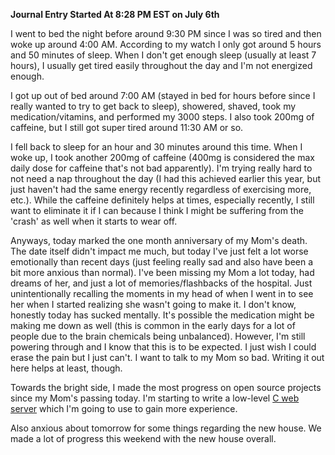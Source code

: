 **Journal Entry Started At 8:28 PM EST on July 6th**

I went to bed the night before around 9:30 PM since I was so tired and then woke up around 4:00 AM. According to my watch I only got around 5 hours and 50 minutes of sleep. When I don't get enough sleep (usually at least 7 hours), I usually get tired easily throughout the day and I'm not energized enough.

I got up out of bed around 7:00 AM (stayed in bed for hours before since I really wanted to try to get back to sleep), showered, shaved, took my medication/vitamins, and performed my 3000 steps. I also took 200mg of caffeine, but I still got super tired around 11:30 AM or so. 

I fell back to sleep for an hour and 30 minutes around this time. When I woke up, I took another 200mg of caffeine (400mg is considered the max daily dose for caffeine that's not bad apparently). I'm trying really hard to not need a nap throughout the day (I had this achieved earlier this year, but just haven't had the same energy recently regardless of exercising more, etc.). While the caffeine definitely helps at times, especially recently, I still want to eliminate it if I can because I think I might be suffering from the 'crash' as well when it starts to wear off.

Anyways, today marked the one month anniversary of my Mom's death. The date itself didn't impact me much, but today I've just felt a lot worse emotionally than recent days (just feeling really sad and also have been a bit more anxious than normal). I've been missing my Mom a lot today, had dreams of her, and just a lot of memories/flashbacks of the hospital. Just unintentionally recalling the moments in my head of when I went in to see her when I started realizing she wasn't going to make it. I don't know, honestly today has sucked mentally. It's possible the medication might be making me down as well (this is common in the early days for a lot of people due to the brain chemicals being unbalanced). However, I'm still powering through and I know that this is to be expected. I just wish I could erase the pain but I just can't. I want to talk to my Mom so bad. Writing it out here helps at least, though.

Towards the bright side, I made the most progress on open source projects since my Mom's passing today. I'm starting to write a low-level [C web server](https://github.com/gamemann/cweb) which I'm going to use to gain more experience.

Also anxious about tomorrow for some things regarding the new house. We made a lot of progress this weekend with the new house overall.